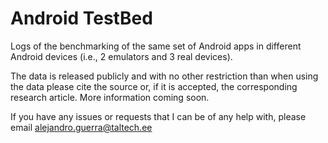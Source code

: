 # Android TestBed

Logs of the benchmarking of the same set of Android apps in different Android devices (i.e., 2 emulators and 3 real devices).

The data is released publicly and with no other restriction than when using the data please cite the source or, if it is accepted, the corresponding research article. More information coming soon.

If you have any issues or requests that I can be of any help with, please email alejandro.guerra@taltech.ee
